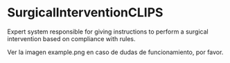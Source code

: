 # SurgicalInterventionCLIPS
Expert system responsible for giving instructions to perform a surgical intervention based on compliance with rules.

Ver la imagen example.png en caso de dudas de funcionamiento, por favor.
